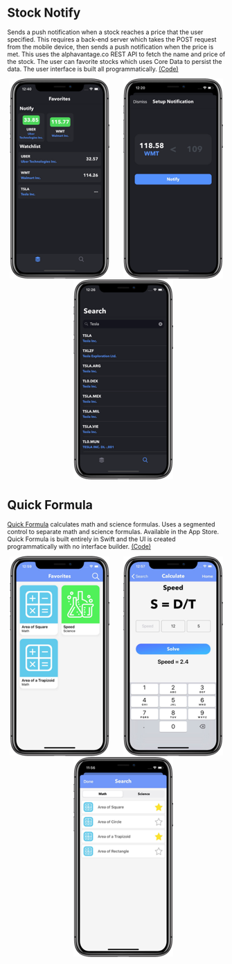 # Stock Notify
Sends a push notification when a stock reaches a price that the user specified. This requires a back-end server which takes the POST request from the mobile device, then sends a push notification when the price is met. This uses the alphavantage.co REST API to fetch the name and price of the stock. The user can favorite stocks which uses Core Data to persist the data. The user interface is built all programmatically. [(Code)](https://github.com/PJ-1997/StockNotify)


<p align="center">
<img src="Images/StockNotify/favorites.png" width="230"  title=“Stock Notify”>&nbsp;&nbsp;&nbsp;&nbsp;&nbsp;&nbsp;&nbsp;&nbsp;<img src="Images/StockNotify/SetupSN.png" width="230" title=“Stock Notify”>&nbsp;&nbsp;&nbsp;&nbsp;&nbsp;&nbsp;&nbsp;&nbsp;<img src="Images/StockNotify/Search.png" width="230" title=“Stock Notify”>
</p>

# Quick Formula
[Quick Formula](https://apps.apple.com/us/app/quick-formula/id1462553451?ls=1) calculates math and science formulas. Uses a segmented control to separate math and science formulas.  Available in the App Store.  Quick Formula is built entirely in Swift and the UI is created programmatically with no interface builder. [(Code)](https://github.com/PJ-1997/Formula)

<p align="center">
<img src="Images/Formula/fav.png" width="230"  title="Quick Formula">&nbsp;&nbsp;&nbsp;&nbsp;&nbsp;&nbsp;&nbsp;&nbsp;<img src="Images/Formula/cal.png" width="230"  title=“Quick Formula”>&nbsp;&nbsp;&nbsp;&nbsp;&nbsp;&nbsp;&nbsp;&nbsp<img src="Images/Formula/NewSearch.png" width="230"  title="Quick Formula">
</p>
